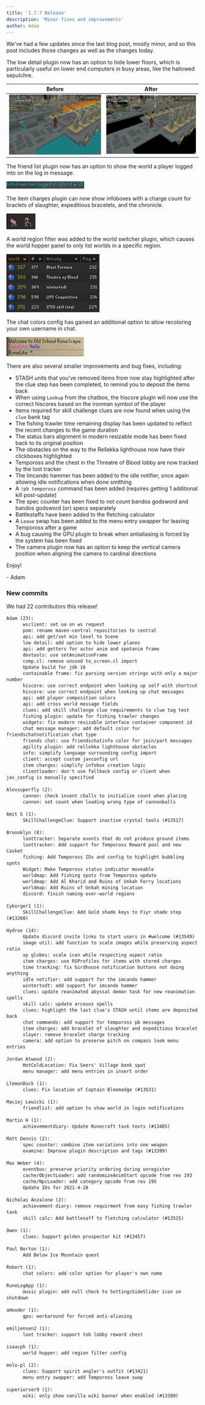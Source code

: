 ```yaml
---
title: '1.7.7 Release'
description: 'Minor fixes and improvements'
author: Adam
---
```


We've had a few updates since the last blog post, mostly minor, and so this post includes those changes as well as the changes today.

The low detail plugin now has an option to hide lower floors, which is particularly useful on lower end computers in
busy areas, like the hallowed sepulchre.

|                                               Before                                                |                                                                       After                                                                        |
| :-------------------------------------------------------------------------------------------------: | :------------------------------------------------------------------------------------------------------------------------------------------------: |
| ![Hallowed Sepulchre as it normally appears](/img/blog/1.7.7-Release/hallowed-sepulchre-normal.png) | ![Hallowed Sepulchre shown with the lower floor rendering disabled](/img/blog/1.7.7-Release/hallowed-sepulchre-lower-floor-rendering-disabled.png) |

The friend list plugin now has an option to show the world a player logged into on the log in message.

![login](/img/blog/1.7.7-Release/login.png)

The item charges plugin can now show infoboxes with a charge count for braclets of slaughter, expeditious bracelets, and the chronicle.

![slaughter](/img/blog/1.7.7-Release/slaughter.png)

A world region filter was added to the world switcher plugin, which causes the world hopper panel to only list worlds in a specific region.

![world-hopper](/img/blog/1.7.7-Release/world-hopper.png)

The chat colors config has gained an additional option to allow recoloring your own username in chat.

![chat-name-color](/img/blog/1.7.7-Release/chat-name-color.png)

There are also several smaller improvements and bug fixes, including:

- STASH units that you've removed items from now stay highlighted after the clue step has been completed, to remind you to deposit the items back
- When using `Lookup` from the chatbox, the hiscore plugin will now use the correct hiscores based on the ironman symbol of the player
- Items required for skill challenge clues are now found when using the `clue` bank tag
- The fishing trawler time remaining display has been updated to reflect the recent changes to the game duration
- The status bars alignment in modern resizable mode has been fixed back to its original position
- The obstacles on the way to the Rellekka lighthouse now have their clickboxes highlighted
- Tempoross and the chest in the Threatre of Blood lobby are now tracked by the loot tracker
- The Imcando hammer has been added to the idle notifier, once again allowing idle notifications when done smithing
- A `!pb tempoross` command has been added (requires getting 1 additional kill post-update)
- The spec counter has been fixed to not count bandos godsword and bandos godsword (or) specs separately
- Battlestaffs have been added to the fletching calculator
- A `Leave` swap has been added to the menu entry swapper for leaving Tempoross after a game
- A bug causing the GPU plugin to break when antialiasing is forced by the system has been fixed
- The camera plugin now has an option to keep the vertical camera position when aligning the camera to cardinal directions

Enjoy!

\- Adam

### New commits

We had 22 contributors this release!

```
Adam (23):
      wsclient: set ua on ws request
      pom: rename maven-central repositories to central
      api: add get/set min level to Scene
      low detail: add option to hide lower planes
      api: add getters for actor anim and spotanim frame
      devtools: use setAnimationFrame
      comp.cl: remove unused to_screen.cl import
      Update build for jdk 16
      containable frame: fix parsing version strings with only a major number
      hiscore: use correct endpoint when looking up self with shortcut
      hiscore: use correct endpoint when looking up chat messages
      api: add player composition colors
      api: add cross world message fields
      clues: add skill challenge clue requirements to clue tag test
      fishing plugin: update for fishing trawler changes
      widgets: fix modern resizable interface container component id
      chat message manager: add default color for friendschatnotification chat type
      friends chat: use friendschatinfo color for join/part messages
      agility plugin: add rellekka lighthouse obstacles
      info: simplify language surrounding config import
      client: accept custom javconfig url
      item charges: simplify infobox creation logic
      clientloader: don't use fallback config or client when jav_config is manually specified

Alexsuperfly (2):
      cannon: check invent cballs to initialize count when placing
      cannon: set count when loading wrong type of cannonballs

Amit G (1):
      SkillChallengeClue: Support inactive crystal tools (#13517)

Broooklyn (8):
      loottracker: Separate events that do not produce ground items
      loottracker: Add support for Tempoross Reward pool and new Casket
      fishing: Add Tempoross IDs and config to highlight bubbling spots
      Widget: Make Tempoross status indicator moveable
      worldmap: Add fishing spots from Tempoross update
      worldmap: Add Al Kharid and Ruins of Unkah Ferry locations
      worldmap: Add Ruins of Unkah mining location
      discord: finish naming over-world regions

Cyborger1 (1):
      SkillChallengeClue: Add Gold shade keys to Fiyr shade step (#13260)

Hydrox (14):
      Update discord invite links to start users in #welcome (#13549)
      image util: add function to scale images while preserving aspect ratio
      xp globes: scale icon while respecting aspect ratio
      item charges: use RSProfiles for items with stored charges
      time tracking: fix birdhouse notification buttons not doing anything
      idle notifier: add support for the imcando hammer
      wintertodt: add support for imcando hammer
      clues: update reanimated abyssal demon task for new reanimation spells
      skill calc: update arceuus spells
      clues: highlight the last clue's STASH until items are deposited back
      chat commands: add support for tempoross pb messages
      item charges: add bracelet of slaughter and expeditious bracelet
      slayer: remove bracelet charge tracking
      camera: add option to preserve pitch on compass look menu entries

Jordan Atwood (2):
      HotColdLocation: Fix Seers' Village bank spot
      menu manager: add menu entries in insert order

LlemonDuck (1):
      clues: Fix location of Captain Bleemadge (#13531)

Maciej Lewicki (1):
      friendlist: add option to show world in login notifications

Martin H (1):
      achievementdiary: Update Runecraft task texts (#13485)

Matt Dennis (2):
      spec counter: combine item variations into one weapon
      examine: Improve plugin description and tags (#13399)

Max Weber (4):
      eventbus: preserve priority ordering during unregister
      cache/ObjectLoader: add randomizeAnimStart opcode from rev 193
      cache/NpcLoader: add category opcode from rev 195
      Update IDs for 2021-4-28

Nicholas Anzalone (2):
      achievement diary: remove requirment from easy fishing trawler task
      skill calc: Add battlesaff to fletching calculator (#13525)

Owen (1):
      clues: Support golden prospector kit (#13457)

Paul Norton (1):
      Add Below Ice Mountain quest

Robert (1):
      chat colors: add color option for player's own name

RuneLogApp (1):
      music plugin: add null check to SettingsSideSlider icon on shutdown

aHooder (1):
      gpu: workaround for forced anti-aliasing

emiljensen2 (1):
      loot tracker: support tob lobby reward chest

isaacph (1):
      world hopper: add region filter config

molo-pl (2):
      clues: Support spirit angler's outfit (#13421)
      menu entry swapper: add Tempoross leave swap

superiorser9 (1):
      wiki: only show vanilla wiki banner when enabled (#13380)
```
